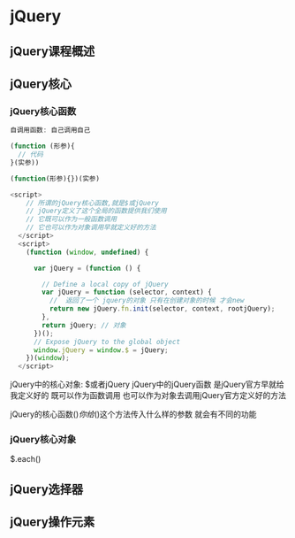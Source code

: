 # jQuery

## jQuery课程概述

## jQuery核心

### jQuery核心函数

```js
自调用函数: 自己调用自己

(function (形参){
  // 代码
}(实参))

(function(形参){})(实参)

```

```js
<script>
    // 所谓的jQuery核心函数,就是$或jQuery
    // jQuery定义了这个全局的函数提供我们使用
    // 它既可以作为一般函数调用
    // 它也可以作为对象调用早就定义好的方法
  </script>
  <script>
    (function (window, undefined) {

      var jQuery = (function () {

        // Define a local copy of jQuery
        var jQuery = function (selector, context) {
          //  返回了一个 jquery的对象 只有在创建对象的时候 才会new
          return new jQuery.fn.init(selector, context, rootjQuery);
        },
        return jQuery; // 对象
      })();
      // Expose jQuery to the global object
      window.jQuery = window.$ = jQuery;
    })(window);
  </script>
```

jQuery中的核心对象: $或者jQuery
jQuery中的jQuery函数 是jQuery官方早就给我定义好的
既可以作为函数调用
也可以作为对象去调用jQuery官方定义好的方法

jQuery的核心函数$()
你给$()这个方法传入什么样的参数 就会有不同的功能

### jQuery核心对象

$.each()

## jQuery选择器



## jQuery操作元素
